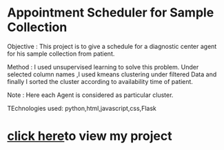 # Appointment Scheduler for Sample Collection
Objective : This project is to give a schedule for a diagnostic center agent for his sample collection from patient.

Method : I used unsupervised learning to solve this problem. Under selected column names ,I used kmeans clustering under filtered Data and finally I sorted the cluster according to availability time of patient.

Note : Here each Agent is considered as particular cluster.

TEchnologies used: python,html,javascript,css,Flask
<h1> <a href="https://appointmentschedulermed.herokuapp.com/">click here</a>to view my project<h1>
